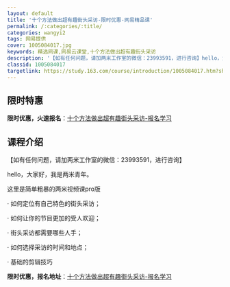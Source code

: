```yaml
---
layout: default
title: '十个方法做出超有趣街头采访-限时优惠-网易精品课'
permalink: /:categories/:title/
categories: wangyi2
tags: 网易提供
cover: 1005084017.jpg
keywords: 精选网课,网易云课堂,十个方法做出超有趣街头采访
description: '【如有任何问题，请加两米工作室的微信：23993591，进行咨询】hello，大家好，我是两米青年。这里是简单粗暴的两米'
classid: 1005084017
targetlink: https://study.163.com/course/introduction/1005084017.htm?share=1&shareId=1025206652&utm_campaign=share&utm_medium=iphoneShare&utm_source=&utm_u=1025206652
---
```


## 限时特惠

**限时优惠，火速报名**：[十个方法做出超有趣街头采访-报名学习](https://study.163.com/course/introduction/1005084017.htm?share=1&shareId=1025206652&utm_campaign=share&utm_medium=iphoneShare&utm_source=&utm_u=1025206652)

## 课程介绍

【如有任何问题，请加两米工作室的微信：23993591，进行咨询】

hello，大家好，我是两米青年。

这里是简单粗暴的两米视频课pro版

· 如何定位有自己特色的街头采访；

· 如何让你的节目更加的受人欢迎；

· 街头采访都需要哪些人手；

· 如何选择采访的时间和地点；

· 基础的剪辑技巧

**限时优惠，报名地址**：[十个方法做出超有趣街头采访-报名学习](https://study.163.com/course/introduction/1005084017.htm?share=1&shareId=1025206652&utm_campaign=share&utm_medium=iphoneShare&utm_source=&utm_u=1025206652)

